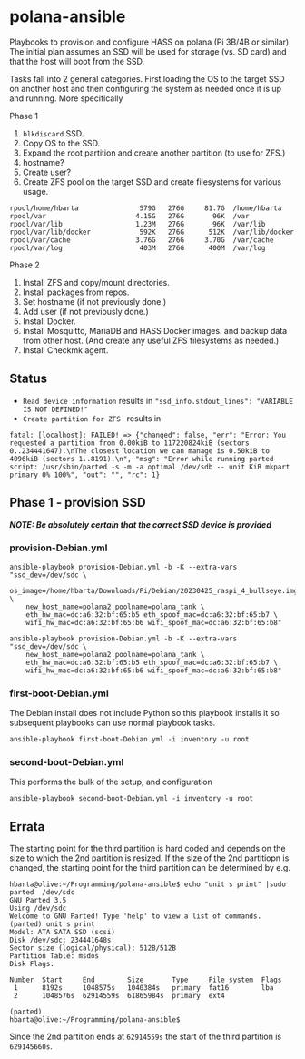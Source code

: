 # polana-ansible

Playbooks to provision and configure HASS on polana (Pi 3B/4B or similar). The initial plan assumes an SSD will be used for storage (vs. SD card) and that the host will boot from the SSD.

Tasks fall into 2 general categories. First loading the OS to the target SSD on another host and then configuring the system as needed once it is up and running. More specifically

Phase 1

1. `blkdiscard` SSD.
1. Copy OS to the SSD.
1. Expand the root partition and create another partition (to use for ZFS.)
1. hostname?
1. Create user?
1. Create ZFS pool on the target SSD and create filesystems for various usage.

```text
rpool/home/hbarta               579G   276G     81.7G  /home/hbarta
rpool/var                      4.15G   276G       96K  /var
rpool/var/lib                  1.23M   276G       96K  /var/lib
rpool/var/lib/docker            592K   276G      512K  /var/lib/docker
rpool/var/cache                3.76G   276G     3.70G  /var/cache
rpool/var/log                   403M   276G      400M  /var/log
```

Phase 2

1. Install ZFS and copy/mount directories.
1. Install packages from repos.
1. Set hostname (if not previously done.)
1. Add user (if not previously done.)
1. Install Docker.
1. Install Mosquitto, MariaDB and HASS Docker images. and backup data from other host. (And create any useful ZFS filesystems as needed.)
1. Install Checkmk agent.


## Status

* `Read device information` results in `"ssd_info.stdout_lines": "VARIABLE IS NOT DEFINED!"`
* `Create partition for ZFS ` results in

```text
fatal: [localhost]: FAILED! => {"changed": false, "err": "Error: You requested a partition from 0.00kiB to 117220824kiB (sectors 0..234441647).\nThe closest location we can manage is 0.50kiB to 4096kiB (sectors 1..8191).\n", "msg": "Error while running parted script: /usr/sbin/parted -s -m -a optimal /dev/sdb -- unit KiB mkpart primary 0% 100%", "out": "", "rc": 1}
```

## Phase 1 - provision SSD

***NOTE: Be absolutely certain that the correct SSD device is provided***

### provision-Debian.yml

```text
ansible-playbook provision-Debian.yml -b -K --extra-vars "ssd_dev=/dev/sdc \
    os_image=/home/hbarta/Downloads/Pi/Debian/20230425_raspi_4_bullseye.img.xz \
    new_host_name=polana2 poolname=polana_tank \
    eth_hw_mac=dc:a6:32:bf:65:b5 eth_spoof_mac=dc:a6:32:bf:65:b7 \
    wifi_hw_mac=dc:a6:32:bf:65:b6 wifi_spoof_mac=dc:a6:32:bf:65:b8"
```

```text
ansible-playbook provision-Debian.yml -b -K --extra-vars "ssd_dev=/dev/sdc \
    new_host_name=polana2 poolname=polana_tank \
    eth_hw_mac=dc:a6:32:bf:65:b5 eth_spoof_mac=dc:a6:32:bf:65:b7 \
    wifi_hw_mac=dc:a6:32:bf:65:b6 wifi_spoof_mac=dc:a6:32:bf:65:b8"
```

### first-boot-Debian.yml

The Debian install does not include Python so this playbook installs it so subsequent playbooks can use normal playbook tasks.

```text
ansible-playbook first-boot-Debian.yml -i inventory -u root
```

### second-boot-Debian.yml

This performs the bulk of the setup, and configuration

```text
ansible-playbook second-boot-Debian.yml -i inventory -u root
```

## Errata

The starting point for the third partition is hard coded and depends on the size to which the 2nd partition is resized. If the size of the 2nd partitiopn is changed, the starting point for the third partition can be determined by e.g.

```text
hbarta@olive:~/Programming/polana-ansible$ echo "unit s print" |sudo parted  /dev/sdc
GNU Parted 3.5
Using /dev/sdc
Welcome to GNU Parted! Type 'help' to view a list of commands.
(parted) unit s print                                                     
Model: ATA SATA SSD (scsi)
Disk /dev/sdc: 234441648s
Sector size (logical/physical): 512B/512B
Partition Table: msdos
Disk Flags: 

Number  Start     End        Size       Type     File system  Flags
 1      8192s     1048575s   1040384s   primary  fat16        lba
 2      1048576s  62914559s  61865984s  primary  ext4

(parted)                                                                  
hbarta@olive:~/Programming/polana-ansible$
```

Since the 2nd partition ends at `62914559s` the start of the third partition is `629145660s`.
